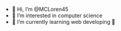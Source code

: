 - 👋 Hi, I’m @MCLoren45
- 👀 I’m interested in computer science 
- 🌱 I’m currently learning web developing 
                               
<!---
MCLoren45/MCLoren45 is a ✨ special ✨ repository because its `README.md` (this file) appears on your GitHub profile.
You can click the Preview link to take a look at your changes.
--->
